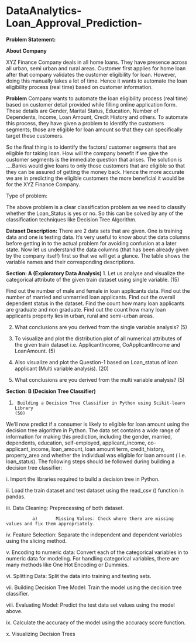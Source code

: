 # DataAnalytics-Loan_Approval_Prediction-

<b>Problem Statement:</b>

<b>About Company</b>

XYZ Finance Company deals in all home loans. They have presence across all urban, semi urban and rural areas. Customer first applies for home loan after that company validates the customer eligibility for loan. However, doing this manually takes a lot of time. Hence it wants to automate the loan eligibility process (real time) based on customer information.

<b>Problem</b>
Company wants to automate the loan eligibility process (real time) based on customer detail provided while filling online application form. These details are Gender, Marital Status, Education, Number of Dependents, Income, Loan Amount, Credit History and others. To automate this process, they have given a problem to identify the customers segments; those are eligible for loan amount so that they can specifically target these customers.

So the final thing is to identify the factors/ customer segments that are eligible for taking loan. How will the company benefit if we give the customer segments is the immediate question that arises. The solution is ….Banks would give loans to only those customers that are eligible so that they can be assured of getting the money back. Hence the more accurate we are in predicting the eligible customers the more beneficial it would be for the XYZ Finance Company.

</b>Type of problem:</b>

The above problem is a clear classification problem as we need to classify whether the Loan_Status is yes or no. So this can be solved by any of the classification techniques like Decision Tree Algorithm.



<b>Dataset Description:</b> There are 2 data sets that are given. One is training data and one is testing data. It’s very useful to know about the data columns before getting in to the actual problem for avoiding confusion at a later state. Now let us understand the data columns (that has been already given by the company itself) first so that we will get a glance. The table shows the variable names and their corresponding descriptions.

<b>
Section: A (Exploratory Data Analysis)
</b>
1.  Let us analyse and visualize the categorical attribute of the given train dataset using single variable.                                      (15)

 Find out the number of male and female in loan applicants data.
 Find out the number of married and unmarried loan applicants.
 Find out the overall dependent status in the dataset.
 Find the count how many loan applicants are graduate and non graduate.
Find out the count how many loan applicants property lies in urban, rural and semi-urban areas.




2.  What conclusions are you derived from the single variable analysis?                                                                                          (5)

3.  To visualize and plot the distribution plot of all numerical attributes of the given train dataset i.e. ApplicantIncome,  CoApplicantIncome and LoanAmount.                                                                                                                                                                                                                                                                     (5)

4. Also visualize and plot the Question-1 based on Loan_status of loan applicant (Multi variable analysis).                                   (20)

5. What conclusions are you derived from the multi variable analysis?                                                                                             (5)


<b>
  Section: B (Decision Tree Classifier)
</b>


1.      Building a Decision Tree Classifier in Python using Scikit-learn Library                                                                       (50)

We’ll now predict if a consumer is likely to eligible for loan amount using the decision tree algorithm in Python. The data set contains a wide range of information for making this prediction, including the gender, married, dependents, education, self-employed, applicant_income, co-applicant_income, loan_amount, loan amount term, credit_history, property_area and whether the individual was eligible for loan amount ( i.e. loan_status). The following steps should be followed during building a decision tree classifier:

 i.      Import the libraries required to build a decision tree in Python.

 ii.     Load the train dataset and test dataset using the read_csv () function in pandas.

iii.      Data Cleaning: Preprecessing of both dataset.

              a)       Missing Values: Check where there are missing values and fix them appropriately.

 iv.     Feature Selection: Separate the independent and dependent variables using the slicing method.

 v.      Encoding to numeric data: Convert each of the categorical variables in to numeric data for modeling. For handling categorical variables, there are many methods like One Hot Encoding or Dummies. 

 vi.     Splitting Data: Split the data into training and testing sets.

 vii.    Building Decision Tree Model: Train the model using the decision tree classifier.

 viii.   Evaluating Model: Predict the test data set values using the model above.

  ix.    Calculate the accuracy of the model using the accuracy score function.

  x.     Visualizing Decision Trees

